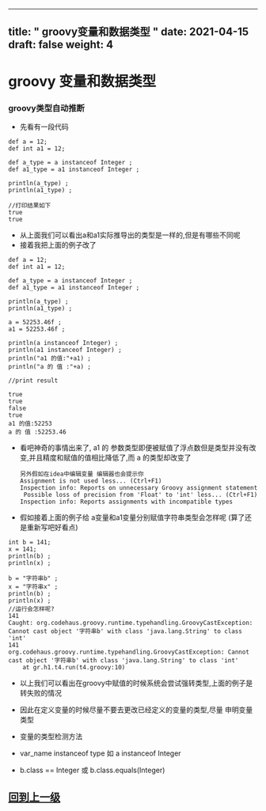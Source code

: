 
---
title: " groovy变量和数据类型 "
date: 2021-04-15
draft: false
weight: 4
---

# groovy 变量和数据类型



### groovy类型自动推断



+ 先看有一段代码

```
def a = 12;
def int a1 = 12;

def a_type = a instanceof Integer ;
def a1_type = a1 instanceof Integer ;

println(a_type) ;
println(a1_type) ;

//打印结果如下
true
true
```



+ 从上面我们可以看出a和a1实际推导出的类型是一样的,但是有哪些不同呢
+ 接着我把上面的例子改了

```
def a = 12;
def int a1 = 12;

def a_type = a instanceof Integer ;
def a1_type = a1 instanceof Integer ;

println(a_type) ;
println(a1_type) ;

a = 52253.46f ;
a1 = 52253.46f ;

println(a instanceof Integer) ;
println(a1 instanceof Integer) ;
println("a1 的值:"+a1) ;
println("a 的 值 :"+a) ;

//print result

true
true
false
true
a1 的值:52253
a 的 值 :52253.46
```



+ 看吧神奇的事情出来了, a1 的 参数类型即便被赋值了浮点数但是类型并没有改变,并且精度和赋值的值相比降低了,而 a 的类型却改变了

  ```
  另外假如在idea中编辑变量 编辑器也会提示你
  Assignment is not used less... (Ctrl+F1) 
  Inspection info: Reports on unnecessary Groovy assignment statement 
   Possible loss of precision from 'Float' to 'int' less... (Ctrl+F1) 
  Inspection info: Reports assignments with incompatible types
  ```

  

+ 假如接着上面的例子给 a变量和a1变量分别赋值字符串类型会怎样呢 (算了还是重新写吧好看点)

```
int b = 141;
x = 141;
println(b) ;
println(x) ;

b = "字符串b" ;
x = "字符串x" ;
println(b) ;
println(x) ;
//运行会怎样呢?
141
Caught: org.codehaus.groovy.runtime.typehandling.GroovyCastException: Cannot cast object '字符串b' with class 'java.lang.String' to class 'int'
141
org.codehaus.groovy.runtime.typehandling.GroovyCastException: Cannot cast object '字符串b' with class 'java.lang.String' to class 'int'
	at gr.h1.t4.run(t4.groovy:10)
```

+ 以上我们可以看出在groovy中赋值的时候系统会尝试强转类型,上面的例子是转失败的情况
+ 因此在定义变量的时候尽量不要去更改已经定义的变量的类型,尽量 申明变量类型



+ 变量的类型检测方法 

+ var_name instanceof type 如 a instanceof Integer
+ b.class ==  Integer 或 b.class.equals(Integer)









## [回到上一级](../)